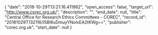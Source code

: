 {
  "date": "2018-10-29T13:21:16.411962", 
  "open_access": false, 
  "target_url": "http://www.corec.org.uk/", 
  "description": "", 
  "end_date": null, 
  "title": "Central Office for Research Ethics Committees - COREC", 
  "record_id": "20181029T132116/I5BI6uDmuyYNolxEA2tKWg==", 
  "publisher": "corec.org.uk", 
  "start_date": null
}

